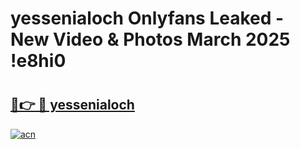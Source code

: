 # yessenialoch Onlyfans Leaked - New Video & Photos March 2025 !e8hi0

# <h2><a href="https://or9h7r.iuczelnia.edu.pl?title=yessenialoch&ref=e8hi0">🔗👉 🔴 yessenialoch</a></h2>

[![acn](https://github.com/user-attachments/assets/0f9c940e-d8b0-45ae-aac7-cd30a18b3e1c)](https://or9h7r.iuczelnia.edu.pl?title=yessenialoch&ref=e8hi0)

